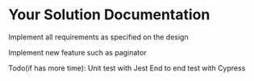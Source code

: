 Your Solution Documentation
===========================
Implement all requirements as specified on the design

Implement new feature such as paginator

Todo(if has more time):
Unit test with Jest
End to end test with Cypress